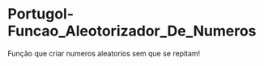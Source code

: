 # Portugol-Funcao_Aleotorizador_De_Numeros
 Função que criar numeros aleatorios sem que se repitam!
